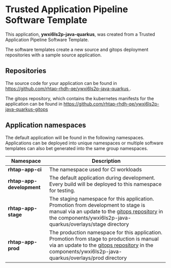 # Trusted Application Pipeline Software Template

This application, **ywxi6ls2p-java-quarkus**, was created from a Trusted Application Pipeline Software Template.

The software templates create a new source and gitops deployment repositories with a sample source application. 

## Repositories

The source code for your application can be found in [https://github.com/rhtap-rhdh-qe/ywxi6ls2p-java-quarkus ](https://github.com/rhtap-rhdh-qe/ywxi6ls2p-java-quarkus ).
 
The gitops repository, which contains the kubernetes manifests for the application can be found in 
[https://github.com/rhtap-rhdh-qe/ywxi6ls2p-java-quarkus-gitops ](https://github.com/rhtap-rhdh-qe/ywxi6ls2p-java-quarkus-gitops ) 

## Application namespaces 

The default application will be found in the following namespaces. Applications can be deployed into unique namespaces or multiple software templates can also bet generated into the same group namespaces.  

|  Namespace   |  Description   |  
| -------- | -------- |
| **rhtap-app-ci** | The namespace used for CI workloads |
| **rhtap-app-development** | The default application during development. Every build will be deployed to this namespace for testing. |
| **rhtap-app-stage** | The staging namespace for this application. Promotion from development to stage is manual via an update to the [gitops repository](https://github.com/rhtap-rhdh-qe/ywxi6ls2p-java-quarkus-gitops ) in the components/ywxi6ls2p-java-quarkus/overlays/stage directory |
| **rhtap-app-prod** | The production namespace for this application. Promotion from stage to production is manual via an update to the [gitops repository](https://github.com/rhtap-rhdh-qe/ywxi6ls2p-java-quarkus-gitops ) in the components/ywxi6ls2p-java-quarkus/overlays/prod directory |